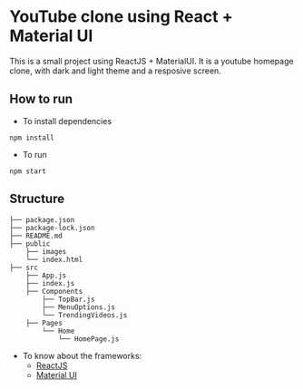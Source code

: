 # YouTube clone using React + Material UI

This is a small project using ReactJS + MaterialUI. It is a youtube homepage clone, with dark and light theme and a resposive screen.

## How to run

- To install dependencies

```
npm install
```

- To run

```
npm start
```

## Structure

```
├── package.json
├── package-lock.json
├── README.md
├── public
    ├── images
    └── index.html
├── src
    ├── App.js
    ├── index.js
    ├── Components
        ├── TopBar.js
        ├── MenuOptions.js
        └── TrendingVideos.js
    ├── Pages
        └── Home
            └── HomePage.js
```

- To know about the frameworks:
   - [ReactJS](https://pt-br.reactjs.org/)
   - [Material UI](https://material-ui.com/)
